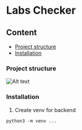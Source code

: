 # Labs Checker
## Content
- [Project structure](#project-structure)
- [Installation](#installation)

### Project structure
![Alt text](image.png)

### Installation
1. Create venv for backend
```
python3 -m venv ...
```